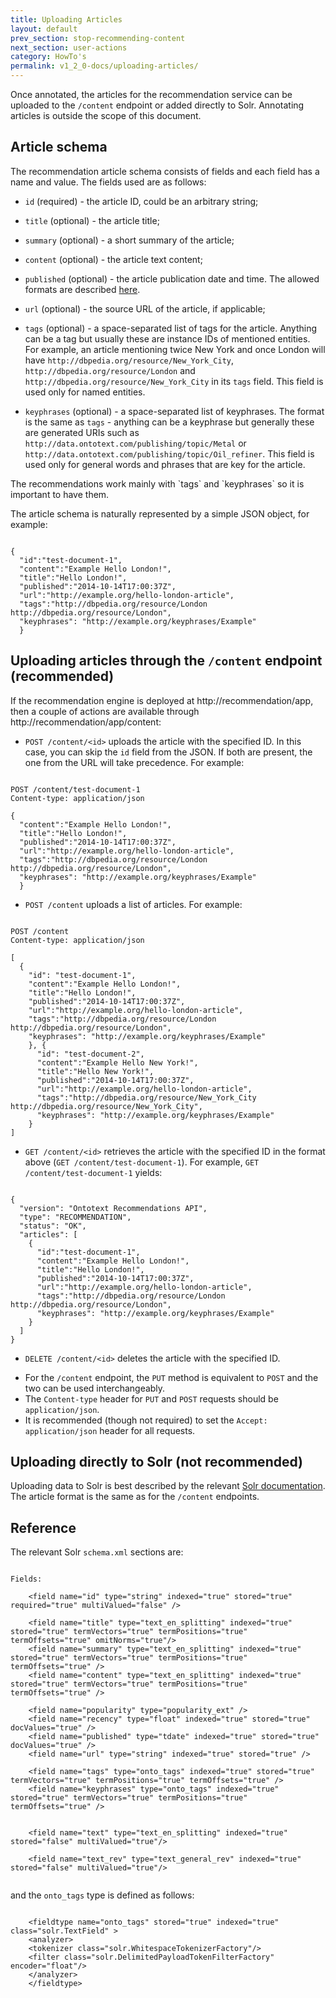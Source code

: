 ```yaml
---
title: Uploading Articles
layout: default
prev_section: stop-recommending-content
next_section: user-actions
category: HowTo's
permalink: v1_2_0-docs/uploading-articles/
---
```


Once annotated, the articles for the recommendation service can be uploaded to the `/content` endpoint or added directly to Solr. Annotating articles is outside the scope of this document.

## Article schema

The recommendation article schema consists of fields and each field has a name and value. The  fields used are as follows:

* `id` (required) - the article ID, could be an arbitrary string;

* `title` (optional) - the article title;

* `summary` (optional) - a short summary of the article;

* `content` (optional) - the article text content;

* `published` (optional) - the article publication date and time. The allowed formats are described [here](http://lucene.apache.org/solr/4_10_1/solr-core/org/apache/solr/schema/DateField.html).

* `url` (optional) - the source URL of the article, if applicable;

* `tags` (optional) - a space-separated list of tags for the article. Anything can be a tag but usually these are instance IDs of mentioned entities. For example, an article mentioning twice New York and once London  will have `http://dbpedia.org/resource/New_York_City`,
`http://dbpedia.org/resource/London` and `http://dbpedia.org/resource/New_York_City`
 in its `tags` field. This field is used only for named entities.

* `keyphrases` (optional) - a space-separated list of keyphrases. The format is the same as `tags` - anything can be a keyphrase but generally these are generated URIs such as `http://data.ontotext.com/publishing/topic/Metal` or `http://data.ontotext.com/publishing/topic/Oil_refiner`. This field is used only for general words and phrases that are key for the article.


<div class="note-badge">The recommendations work mainly with `tags` and `keyphrases` so it is important to have them.</div>

The article schema is naturally represented by a simple JSON object, for example:

<pre><code>
{
  "id":"test-document-1",
  "content":"Example Hello London!",
  "title":"Hello London!",
  "published":"2014-10-14T17:00:37Z",
  "url":"http://example.org/hello-london-article",
  "tags":"http://dbpedia.org/resource/London http://dbpedia.org/resource/London",
  "keyphrases": "http://example.org/keyphrases/Example"
  }
</code></pre>


## Uploading articles through the `/content` endpoint (recommended)

If the recommendation engine is deployed at http://recommendation/app, then a couple of actions are available through http://recommendation/app/content:

* `POST /content/<id>` uploads the article with the specified ID. In this case, you can skip the `id` field from the JSON. If both are present, the one from the URL will take precedence. For example:

<pre><code>
POST /content/test-document-1
Content-type: application/json

{
  "content":"Example Hello London!",
  "title":"Hello London!",
  "published":"2014-10-14T17:00:37Z",
  "url":"http://example.org/hello-london-article",
  "tags":"http://dbpedia.org/resource/London http://dbpedia.org/resource/London",
  "keyphrases": "http://example.org/keyphrases/Example"
  }
</code></pre>

* `POST /content` uploads a list of articles. For example:

<pre><code>
POST /content
Content-type: application/json

[
  {
    "id": "test-document-1",
    "content":"Example Hello London!",
    "title":"Hello London!",
    "published":"2014-10-14T17:00:37Z",
    "url":"http://example.org/hello-london-article",
    "tags":"http://dbpedia.org/resource/London http://dbpedia.org/resource/London",
    "keyphrases": "http://example.org/keyphrases/Example"
    }, {
      "id": "test-document-2",
      "content":"Example Hello New York!",
      "title":"Hello New York!",
      "published":"2014-10-14T17:00:37Z",
      "url":"http://example.org/hello-london-article",
      "tags":"http://dbpedia.org/resource/New_York_City http://dbpedia.org/resource/New_York_City",
      "keyphrases": "http://example.org/keyphrases/Example"
    }
]
</code></pre>

* `GET /content/<id>` retrieves the article with the specified ID in the format above (`GET /content/test-document-1`). For example, `GET /content/test-document-1`  yields:

<pre><code>
{
  "version": "Ontotext Recommendations API",
  "type": "RECOMMENDATION",
  "status": "OK",
  "articles": [
    {
      "id":"test-document-1",
      "content":"Example Hello London!",
      "title":"Hello London!",
      "published":"2014-10-14T17:00:37Z",
      "url":"http://example.org/hello-london-article",
      "tags":"http://dbpedia.org/resource/London http://dbpedia.org/resource/London",
      "keyphrases": "http://example.org/keyphrases/Example"
    }
  ]
}
</code></pre>

* `DELETE /content/<id>` deletes the article with the specified ID.

<div class="note-badge">

* For the `/content` endpoint, the `PUT` method is equivalent to `POST` and the two can be used interchangeably.
* The `Content-type` header for `PUT` and `POST` requests should be `application/json`.
* It is recommended (though not required) to set the `Accept: application/json` header for all requests.

</div>

## Uploading directly to Solr (not recommended)

Uploading data to Solr is best described by the relevant [Solr documentation](https://cwiki.apache.org/confluence/display/solr/Uploading+Data+with+Index+Handlers). The article format is the same as for the `/content` endpoints.


## Reference

The relevant Solr `schema.xml` sections are:

<pre><code>
Fields:

    &lt;field name="id" type="string" indexed="true" stored="true" required="true" multiValued="false" /&gt;

    &lt;field name="title" type="text_en_splitting" indexed="true" stored="true" termVectors="true" termPositions="true" termOffsets="true" omitNorms="true"/&gt;
    &lt;field name="summary" type="text_en_splitting" indexed="true" stored="true" termVectors="true" termPositions="true" termOffsets="true" /&gt;
    &lt;field name="content" type="text_en_splitting" indexed="true" stored="true" termVectors="true" termPositions="true" termOffsets="true" /&gt;

    &lt;field name="popularity" type="popularity_ext" /&gt; <!-- TODO: we need to setup replication for this field if we ever get there -->
    &lt;field name="recency" type="float" indexed="true" stored="true" docValues="true" /&gt; <!-- we'll not use this probably -->
    &lt;field name="published" type="tdate" indexed="true" stored="true" docValues="true" /&gt;
    &lt;field name="url" type="string" indexed="true" stored="true" /&gt;

    &lt;field name="tags" type="onto_tags" indexed="true" stored="true" termVectors="true" termPositions="true" termOffsets="true" /&gt;
    &lt;field name="keyphrases" type="onto_tags" indexed="true" stored="true" termVectors="true" termPositions="true" termOffsets="true" /&gt;

    <!-- catchall field, containing all other searchable text fields (implemented via copyField further on in this schema  -->
    &lt;field name="text" type="text_en_splitting" indexed="true" stored="false" multiValued="true"/&gt;
    <!-- catchall text field that indexes tokens both normally and in reverse for efficient	leading wildcard queries. -->
    &lt;field name="text_rev" type="text_general_rev" indexed="true" stored="false" multiValued="true"/&gt;

</code></pre>

and the `onto_tags` type is defined as follows:

<pre><code>
    &lt;fieldtype name="onto_tags" stored="true" indexed="true" class="solr.TextField" &gt;
    &lt;analyzer&gt;
    &lt;tokenizer class="solr.WhitespaceTokenizerFactory"/&gt;
    &lt;filter class="solr.DelimitedPayloadTokenFilterFactory" encoder="float"/&gt;
    &lt;/analyzer&gt;
    &lt;/fieldtype&gt;
</pre></code>
